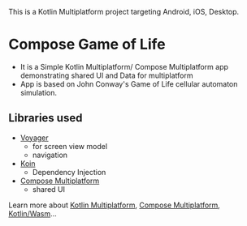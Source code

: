 This is a Kotlin Multiplatform project targeting Android, iOS, Desktop.

# Compose Game of Life

- It is a Simple Kotlin Multiplatform/ Compose Multiplatform app demonstrating shared UI and Data for multiplatform
- App is based on John Conway's Game of Life cellular automaton simulation.

## Libraries used
- [Voyager](https://voyager.adriel.cafe/) 
  - for screen view model
  - navigation 
- [Koin](https://insert-koin.io/)
  - Dependency Injection
- [Compose Multiplatform](https://www.jetbrains.com/lp/compose-multiplatform/)
  - shared UI




Learn more about [Kotlin Multiplatform](https://www.jetbrains.com/help/kotlin-multiplatform-dev/get-started.html),
[Compose Multiplatform](https://github.com/JetBrains/compose-multiplatform/#compose-multiplatform),
[Kotlin/Wasm](https://kotl.in/wasm/)…
